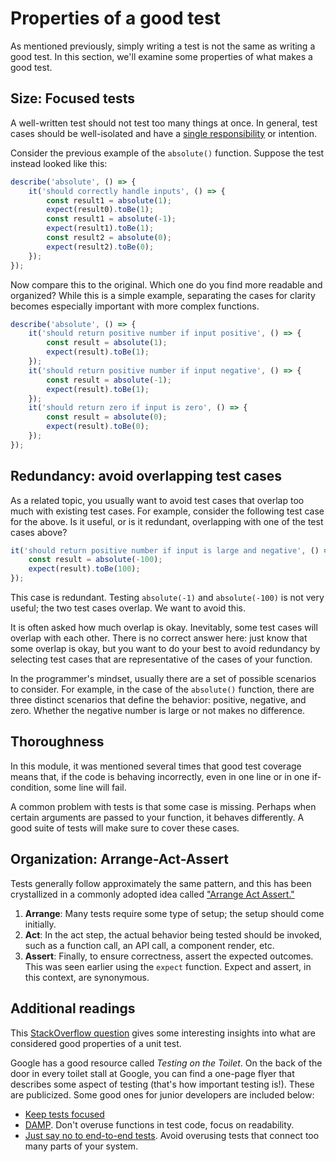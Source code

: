 # Properties of a good test
As mentioned previously, simply writing a test is not the same as writing a good
test. In this section, we'll examine some properties of what makes a good test.

## Size: Focused tests
A well-written test should not test too many things at once. In general, test
cases should be well-isolated and have a [single
responsibility](https://en.wikipedia.org/wiki/Single-responsibility_principle)
or intention.

Consider the previous example of the `absolute()` function. Suppose the test
instead looked like this:

```javascript
describe('absolute', () => {
    it('should correctly handle inputs', () => {
        const result1 = absolute(1);
        expect(result0).toBe(1);
        const result1 = absolute(-1);
        expect(result1).toBe(1);
        const result2 = absolute(0);
        expect(result2).toBe(0);
    });
});
```

Now compare this to the original. Which one do you find more readable and
organized? While this is a simple example, separating the cases for clarity
becomes especially important with more complex functions.

```javascript
describe('absolute', () => {
    it('should return positive number if input positive', () => {
        const result = absolute(1);
        expect(result).toBe(1);
    });
    it('should return positive number if input negative', () => {
        const result = absolute(-1);
        expect(result).toBe(1);
    });
    it('should return zero if input is zero', () => {
        const result = absolute(0);
        expect(result).toBe(0);
    });
});
```

## Redundancy: avoid overlapping test cases
As a related topic, you usually want to avoid test cases that overlap too much
with existing test cases. For example, consider the following test case for the
above. Is it useful, or is it redundant, overlapping with one of the test cases
above?

```javascript
it('should return positive number if input is large and negative', () => {
    const result = absolute(-100);
    expect(result).toBe(100);
});
```

This case is redundant. Testing `absolute(-1)` and `absolute(-100)` is not very
useful; the two test cases overlap. We want to avoid this.

It is often asked how much overlap is okay. Inevitably, some test cases will
overlap with each other. There is no correct answer here: just know that some
overlap is okay, but you want to do your best to avoid redundancy by selecting
test cases that are representative of the cases of your function.

In the
programmer's mindset, usually there are a set of possible scenarios to consider.
For example, in the case of the `absolute()` function, there are three distinct
scenarios that define the behavior: positive, negative, and zero. Whether the
negative number is large or not makes no difference.

## Thoroughness
In this module, it was mentioned several times that good test coverage means
that, if the code is behaving incorrectly, even in one line or in one
if-condition, some line will fail.

A common problem with tests is that some case is missing. Perhaps when certain
arguments are passed to your function, it behaves differently. A good suite of
tests will make sure to cover these cases.

## Organization: Arrange-Act-Assert
Tests generally follow approximately the same pattern, and this has been
crystallized in a commonly adopted idea called ["Arrange Act
Assert."](https://automationpanda.com/2020/07/07/arrange-act-assert-a-pattern-for-writing-good-tests/)

1. **Arrange**: Many tests require some type of setup; the setup should come
   initially.
2. **Act**: In the act step, the actual behavior being tested should be invoked,
   such as a function call, an API call, a component render, etc.
3. **Assert**: Finally, to ensure correctness, assert the expected outcomes.
   This was seen earlier using the `expect` function. Expect and assert, in this
   context, are synonymous.

## Additional readings
This [StackOverflow
question](https://stackoverflow.com/questions/61400/what-makes-a-good-unit-test)
gives some interesting insights into what are considered good properties of a
unit test.

Google has a good resource called *Testing on the Toilet*. On the back of the
door in every toilet stall at Google, you can find a one-page flyer that
describes some aspect of testing (that's how important testing is!). These are
publicized. Some good ones for junior developers are included below:

- [Keep tests focused](https://testing.googleblog.com/2018/06/testing-on-toilet-keep-tests-focused.html)
- [DAMP](https://www.googblogs.com/testing-on-the-toilet-tests-too-dry-make-them-damp/). Don't overuse functions in test code, focus on readability.
- [Just say no to end-to-end tests](https://testing.googleblog.com/2015/04/just-say-no-to-more-end-to-end-tests.html). Avoid overusing tests that connect too many parts of your system.

